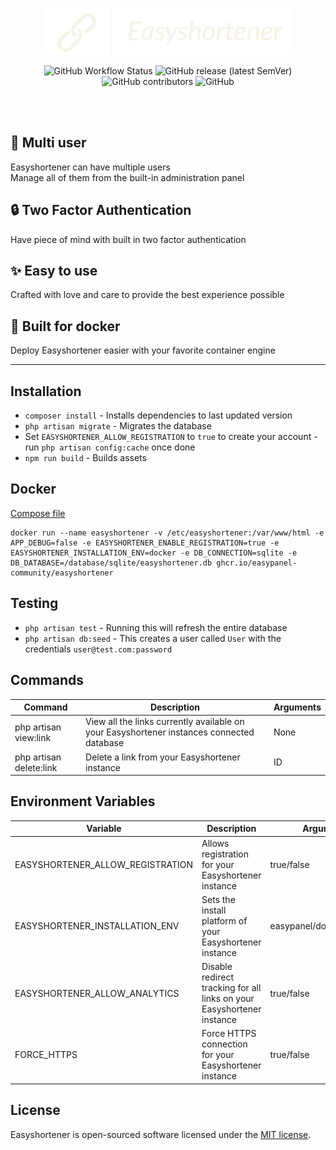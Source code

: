 <p align="center">
<img width="auto" height="75" src="public/easyshortenerlogo.png" alt="easyshortener logo">
</a></p>


<p align="center">
<img alt="GitHub Workflow Status" src="https://img.shields.io/github/actions/workflow/status/easypanel-community/easyshortener/packages.yml">
<img alt="GitHub release (latest SemVer)" src="https://img.shields.io/github/v/release/easypanel-community/easyshortener?label=version">
<img alt="GitHub contributors" src="https://img.shields.io/github/contributors/easypanel-community/easyshortener">
<img alt="GitHub" src="https://img.shields.io/github/license/easypanel-community/easyshortner">
</p>

<br/><br/>
## :busts_in_silhouette: Multi user
Easyshortener can have multiple users \
Manage all of them from the built-in administration panel

## :lock: Two Factor Authentication
Have piece of mind with built in two factor authentication

## :sparkles: Easy to use
Crafted with love and care to provide the best experience possible

## :whale2: Built for docker
Deploy Easyshortener easier with your favorite container engine

---

<!-- easy deployment -->
<!--[![Deploy on Railway](https://railway.app/button.svg)](https://railway.app/template/EClQYM?referralCode=A0Qtm6)-->


## Installation

- `composer install` - Installs dependencies to last updated version
- `php artisan migrate` - Migrates the database
- Set `EASYSHORTENER_ALLOW_REGISTRATION` to `true` to create your account - run `php artisan config:cache` once done
- `npm run build` - Builds assets

## Docker
<!-- easypanel one click -->
<!--[![Deploy on Easypanel](https://easypanel.io/img/deploy-on-easypanel-40.svg)](https://easypanel.io/docs/templates/easyshortener)-->
<!-- docker compose -->
[Compose file](https://github.com/Easypanel-Community/easyshortener/blob/main/docker/docker-compose.yml)
```
docker run --name easyshortener -v /etc/easyshortener:/var/www/html -e APP_DEBUG=false -e EASYSHORTENER_ENABLE_REGISTRATION=true -e EASYSHORTENER_INSTALLATION_ENV=docker -e DB_CONNECTION=sqlite -e DB_DATABASE=/database/sqlite/easyshortener.db ghcr.io/easypanel-community/easyshortener
```

## Testing

- `php artisan test` - Running this will refresh the entire database
- `php artisan db:seed` - This creates a user called `User` with the credentials `user@test.com:password`

## Commands

| Command                 | Description    | Arguments |
| ----------------------- | -------------- | --------- |
| php artisan view:link   | View all the links currently available on your Easyshortener instances connected database | None |
| php artisan delete:link | Delete a link from your Easyshortener instance  | ID |

 ## Environment Variables

| Variable                         | Description        | Arguments                |
| -------------------------------- | ------------------ | ------------------------ |
| EASYSHORTENER_ALLOW_REGISTRATION | Allows registration for your Easyshortener instance | true/false |
| EASYSHORTENER_INSTALLATION_ENV   | Sets the install platform of your Easyshortener instance   | easypanel/docker/webhost |
| EASYSHORTENER_ALLOW_ANALYTICS    | Disable redirect tracking for all links on your Easyshortener instance | true/false |
| FORCE_HTTPS                      | Force HTTPS connection for your Easyshortener instance | true/false |

## License

Easyshortener is open-sourced software licensed under the [MIT license](https://opensource.org/licenses/MIT).
